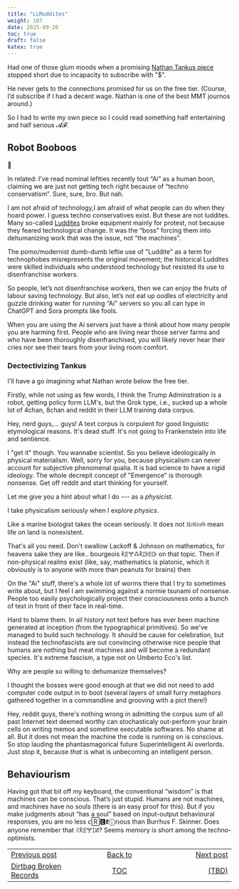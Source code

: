 ```yaml
---
title: "LLMuddites"
weight: 107
date: 2025-09-26
toc: true
draft: false
katex: true
---
```


Had one of those glum moods when a promising 
[Nathan Tankus piece](https://www.crisesnotes.com/what-connects-conventional-wisdom-processors-ai-and-the-second-trump-administrations-constitutional-crisis-part-one/?ref=notes-on-the-crises-newsletter) stopped short 
due to incapacity to subscribe with "$".

He never gets to the connections promised for us on the free tier. 
(Course, I’d subscribe if I had a decent wage. Nathan is one of the best 
MMT journos around.)

So I had to write my own piece so I could read something half entertaining
and half serious 𝓐𝓕.


## Robot Booboos

🤖 

In related: I’ve read nominal lefities recently tout “Ai” as a human boon, 
claiming we are just not getting tech right because of “techno conservatism”. 
Sure, sure, bro. But nah. 

I am not afraid of technology,I am afraid of what people can do when they 
hoard power. I guess techno conservatives exist. But these are not luddites. 
Many so-called 
[Luddites](https://www.historic-uk.com/HistoryUK/HistoryofBritain/The-Luddites/) 
broke equipment mainly for protest, not because they feared technological 
change. It was the “boss” forcing them into dehumanizing work that was the 
issue, not “the machines”.

The pomo/modernist dumb-dumb leftie use of "Luddite" as a term for 
technophobes misrepresents the original movement; the historical Luddites 
were skilled individuals who understood technology but resisted its use 
to disenfranchise workers. 

So people, let’s not disenfranchise workers, then we can enjoy the fruits 
of labour saving technology. But also, let’s not eat up oodles of electricity 
and guzzle drinking water for running “Ai” servers so you all can type in 
ChatGPT and Sora prompts like fools. 

When you are using the Ai servers just have a think about how many people 
you are harming first. People who are living near those server farms and 
who have been thoroughly disenfranchised, you will likely never hear their 
cries nor see their tears from your living room comfort.


### Dectectivizing Tankus

I'll have a go imagining what Nathan wrote below the free tier.

Firstly, while not using as few words, I think the Trump Adminstration is 
a robot, getting policy form LLM's, but the Grok type, i.e., sucked up a 
whole lot of 4chan, 8chan and reddit in their LLM training data corpus.

Hey, nerd guys,... guys! A text corpus is corpulent for good linguistic 
etymological reasons. It's dead stuff. It's not going to Frankenstein 
into life and sentience. 

I "get it" though. You wannabe scientist.  So you believe ideologically in 
physical materialism. Well, sorry for you, because physicalism can never 
account for subjective phenomenal qualia.  It is bad science to have a rigid ideology. The whole decrepit concept of 
"Emergence" is thorough nonsense. Get off reddit and start thinking for 
yourself.

Let me give you a hint about what I do --- as a _physicist_.

I take physicalism seriously when I explore _physics_.

Like  a marine biologist takes the ocean seriously.  It does not 
𝔘𝔠𝔎𝔦𝔫𝔊 mean life on land is nonexistent.

That's all you need. Don't swallow Lackoff & Johnson on mathematics, for 
heavens sake they are like.. bourgeois 𐝥ꗍꖡꗇ𐝥ꕒꗍꕒ on that topic. Then if 
non-physical realms exist (like, say, mathematics is platonic, which it 
obviously is to anyone with more than peanuts for brains) then 

On the "Ai" stuff, there's a whole lot of worms there that I try to sometimes 
write about, but I feel I am swimming against a normie tsunami of nonsense. 
People too easily psychologically project their consciousness onto a bunch 
of text in front of their face in real-time.

Hard to blame them. In all history not text before has ever been machine 
generated at inception (from the typographical primitives). So we've managed 
to build such technology. It should be cause for celebration, but instead 
the technofascists are out convincing otherwise nice people that humans are 
nothing but meat machines and will become a redundant species. It's extreme 
fascism, a type not on Umberto Eco's list.

Why are people so willing to dehumanize themselves?

I thought the bosses were good enough at that we did not need to add 
computer code output in to boot (several layers of small furry metaphors 
gathered together in a commandline and grooving with a pict there!)

Hey, reddit guys, there's nothing wrong in admitting the corpus sum of 
all past Internet text deemed worthy can stochasticaly out-perform your 
brain cells on writing memos and sometime executable softwares. No shame 
at all. 
But it does not mean the machine the code is running on is conscious.
So stop lauding the phantasmagorical future Superintelligent Ai overlords. 
Just stop it, because _that_ is what is unbecoming an intelligent person.



## Behaviourism

Having got that bit off my keyboard, the conventional “wisdom” is that 
machines can be conscious. That’s just stupid. Humans are not machines, and 
machines have no souls (there is an easy proof for this). But if you make 
judgments about “has a soul” based on input-output behavioural responses, 
you are no less 𝘤🅁🅴𝙩ⓘ𝕟ous than Burrhus F. Skinner. Does anyone remember 
that ꖀ𐝥ꗍꖡꕯꖦ? Seems memory is short among the techno-optimists.


<table style="border-collapse: collapse; border=0;">
    <colgroup>
       <col span="1" style="width: 20%;">
       <col span="1" style="width: 20%;">
       <col span="1" style="width: 20%;">
    </colgroup>
<tr style="border: 1px solid color:#0f0f0f;">
<td style="border: 1px solid color:#0f0f0f;">
<a href="../105_dirtbag_boroken_records">Previous post</a></td>
<td style="border: 1px solid color:#0f0f0f; text-align:center;">
<a href="../">Back to</a></td>
<td style="border: 1px solid color:#0f0f0f; text-align:right;">
<a href="../">Next post</a></td>
</tr>
<tr style="border: 1px solid color:#0f0f0f;">
<td style="border: 1px solid color:#0f0f0f;">
<a href="../105_dirtbag_boroken_records">Dirtbag Broken Records</a></td>
<td style="border: 1px solid color:#0f0f0f; text-align:center;">
<a href="../">TOC</a></td>
<td style="border: 1px solid color:#0f0f0f; text-align:right;">
<a href="../">(TBD)</a></td>
</tr>
</table>
